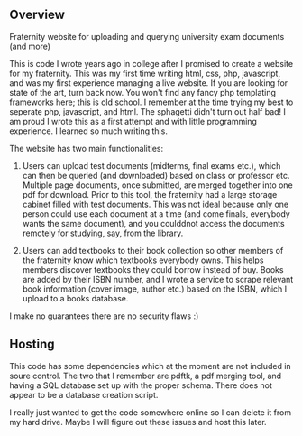 ## Overview

Fraternity website for uploading and querying university exam documents (and more)

This is code I wrote years ago in college after I promised to create a website for my fraternity. This was my first time writing html, css, php, javascript, and was my first experience managing a live website. If you are looking for state of the art, turn back now. You won't find any fancy php templating frameworks here; this is old school. I remember at the time trying my best to seperate php, javascript, and html. The sphagetti didn't turn out half bad! I am proud I wrote this as a first attempt and with little programming experience. I learned so much writing this.

The website has two main functionalities:

1. Users can upload test documents (midterms, final exams etc.), which can then be queried (and downloaded) based on class or professor etc. Multiple page documents, once submitted, are merged together into one pdf for download. Prior to this tool, the fraternity had a large storage cabinet filled with test documents. This was not ideal because only one person could use each document at a time (and come finals, everybody wants the same document), and you coulddnot access the documents remotely for studying, say, from the library.

2. Users can add textbooks to their book collection so other members of the fraternity know which textbooks everybody owns. This helps members discover textbooks they could borrow instead of buy. Books are added by their ISBN number, and I wrote a service to scrape relevant book information (cover image, author etc.) based on the ISBN, which I upload to a books database.

I make no guarantees there are no security flaws :)

## Hosting

This code has some dependencies which at the moment are not included in soure control. The two that I remember are pdftk, a pdf merging tool, and having a SQL database set up with the proper schema. There does not appear to be a database creation script. 

I really just wanted to get the code somewhere online so I can delete it from my hard drive. Maybe I will figure out these issues and host this later.
